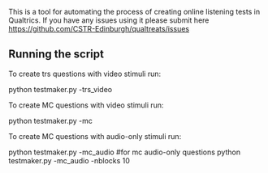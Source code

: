 This is a tool for automating the process of creating online listening tests in Qualtrics. If you have any issues using it please submit here https://github.com/CSTR-Edinburgh/qualtreats/issues


## Running the script

To create trs questions with video stimuli run:

python testmaker.py -trs_video 

To create MC questions with video stimuli run:

python testmaker.py -mc

To create MC questions with audio-only stimuli run:

python testmaker.py -mc_audio #for mc audio-only questions
python testmaker.py -mc_audio -nblocks 10
